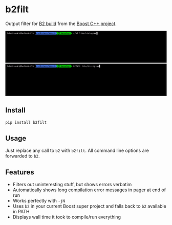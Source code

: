 # b2filt

Output filter for [B2 build](https://boostorg.github.io/build) from the [Boost C++ project](https://www.boost.org).

![](doc/clip1.gif)
![](doc/clip2.gif)

## Install

```shell
pip install b2filt
```

## Usage

Just replace any call to `b2` with `b2filt`. All command line options are forwarded to `b2`.

## Features

- Filters out uninteresting stuff, but shows errors verbatim
- Automatically shows long compilation error messages in pager at end of run
- Works perfectly with `-jN`
- Uses `b2` in your current Boost super project and falls back to `b2` available in PATH
- Displays wall time it took to compile/run everything
